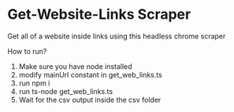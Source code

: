 # Get-Website-Links Scraper
Get all of a website inside links using this headless chrome scraper

How to run?

1. Make sure you have node installed
2. modify mainUrl constant in get_web_links.ts
3. run npm i
4. run ts-node get_web_links.ts
5. Wait for the csv output inside the csv folder
